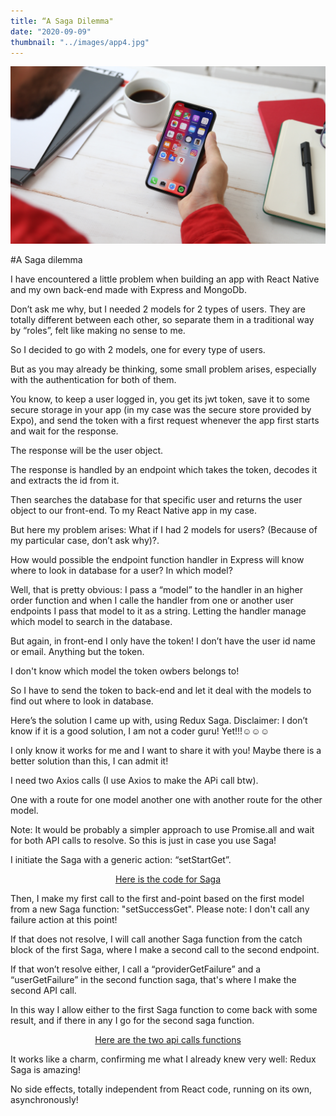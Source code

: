 ```yaml
---
title: “A Saga Dilemma"
date: "2020-09-09"
thumbnail: "../images/app4.jpg"
---
```


![Trump](../images/app4.jpg)

#A Saga dilemma

I have encountered a little problem when building an app with React Native and my own back-end made with Express and MongoDb.

Don’t ask me why, but I needed 2 models for 2 types of users. They are totally different between each other, so separate them in a traditional way by “roles”, felt like making no sense to me.

So I decided to go with 2 models, one for every type of users.

But as you may already be thinking, some small problem arises, especially with the authentication for both of them.

You know, to keep a user logged in, you get its jwt token, save it to some secure storage in your app (in my case was the secure store provided by Expo), and send the token with a first request whenever the app first starts and wait for the response.

The response will be the user object.

The response is handled by an endpoint which takes the token, decodes it and extracts the id from it.

Then searches the database for that specific user and returns the user object to our front-end. To my React Native app in my case.

But here my problem arises: What if I had 2 models for users? (Because of my particular case, don’t ask why)?.

How would possible the endpoint function handler in Express will know where to look in database for a user? In which model?

Well, that is pretty obvious: I pass a “model” to the handler in an higher order function and when I calle the handler from one or another user endpoints I pass that model to it as a string. Letting the handler manage which model to search in the database.

But again, in front-end I only have the token! I don’t have the user id name or email. Anything but the token.

I don't know which model the token owbers belongs to!

So I have to send the token to back-end and let it deal with the models to find out where to look in database.

Here’s the solution I came up with, using Redux Saga. Disclaimer: I don’t know if it is a good solution, I am not a coder guru! Yet!!!☺️☺️☺️

I only know it works for me and I want to share it with you! Maybe there is a better solution than this, I can admit it!

I need two Axios calls (I use Axios to make the APi call btw).

One with a route for one model another one with another route for the other model.

Note: It would be probably a simpler approach to use Promise.all and wait for both API calls to resolve. So this is just in case you use Saga!

I initiate the Saga with a generic action: “setStartGet”.

<center><a href="https://github.com/bogadrian/social-coffee-native/blob/master/src/redux/getUser/users.saga.ts">Here is the code for Saga</a></center>

Then, I make my first call to the first and-point based on the first model from a new Saga function: "setSuccessGet". Please note: I don't call any failure action at this point!

If that does not resolve, I will call another Saga function from the catch block of the first Saga, where I make a second call to the second endpoint.

If that won’t resolve either, I call a “providerGetFailure” and a “userGetFailure” in the second function saga, that's where I make the second API call.

In this way I allow either to the first Saga function to come back with some result, and if there in any I go for the second saga function.

<center><a href="https://github.com/bogadrian/social-coffee-native/blob/master/src/redux/apis/getUser.ts">Here are the two api calls functions</a></center>

It works like a charm, confirming me what I already knew very well: Redux Saga is amazing!

No side effects, totally independent from React code, running on its own, asynchronously!
